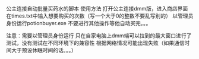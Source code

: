 公主连接自动批量买药水的脚本
使用方法
打开公主连接dmm版，进入商店界面
在times.txt中输入想要购买的次数（写一个大于0的整数不要乱写别的）
以管理员身份运行potionbuyer.exe
不要进行其他操作等他自动买完。。。

注意：需要以管理员身份运行
          只在自家电脑上dmm端可以拉到的最大窗口进行了测试，没有测试在不同环境下的兼容性
          根据网络情况可能出现失败（如果通信时间大于预设休眠时间的话。。。）